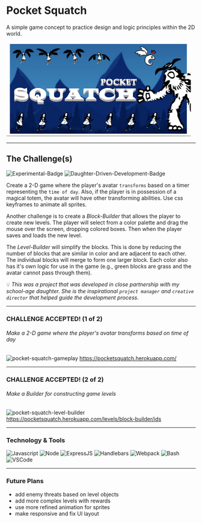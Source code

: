 # Pocket Squatch

A simple game concept to practice design and logic principles within the 2D world.

![pocket-squatch-banner](assets/pocket-squatch-banner.PNG)

---

## The Challenge(s)

![Experimental-Badge](https://img.shields.io/badge/Experimental-Conceptual-informational?style=flat&logo=""&logoColor=white&color=green) ![Daughter-Driven-Development-Badge](https://img.shields.io/badge/DDD-Daughter%20Driven%20Development-informational?style=flat&logo=""&logoColor=white&color=pink)

Create a 2-D game where the player's avatar `transforms` based on a timer representing the `time of day`. Also, if the player is in possession of a magical totem, the avatar will have other transforming abilities. Use css keyframes to animate all sprites.

Another challenge is to create a _Block-Builder_ that allows the player to create new levels. The player will select from a color palette and drag the mouse over the screen, dropping colored boxes. Then when the player saves and loads the new level.

The _Level-Builder_ will simplify the blocks. This is done by reducing the number of blocks that are similar in color and are adjacent to each other. The individual blocks will merge to form one larger block. Each color also has it's own logic for use in the game (e.g., green blocks are grass and the avatar cannot pass through them).

:bulb: _This was a project that was developed in close partnership with my school-age daughter. She is the inspirational `project manager` and `creative director` that helped guide the development process._

---

### CHALLENGE ACCEPTED! (1 of 2)

###### Make a 2-D game where the player's avatar transforms based on time of day

![pocket-squatch-gameplay](assets/pocket-squatch-gameplay.gif)
https://pocketsquatch.herokuapp.com/

---

### CHALLENGE ACCEPTED! (2 of 2)

###### Make a Builder for constructing game levels

![pocket-squatch-level-builder](assets/pocket-squatch-level-builder.gif)
https://pocketsquatch.herokuapp.com/levels/block-builder/ids

---

### Technology & Tools

![Javascript](https://img.shields.io/badge/Code-Javascript-informational?style=flat&logo=Javascript&logoColor=white&color=7c11f7) ![Node](https://img.shields.io/badge/Code-Node-informational?style=flat&logo=Node.js&logoColor=white&color=7c11f7) ![ExpressJS](https://img.shields.io/badge/Code-ExpressJS-informational?style=flat&logo=Express&logoColor=white&color=7c11f7) ![Handlebars](https://img.shields.io/badge/Code-Handlebars-informational?style=flat&logo=handlebars&logoColor=white&color=7c11f7) ![Webpack](https://img.shields.io/badge/Code-Webpack-informational?style=flat&logo=Webpack&logoColor=white&color=7c11f7) ![Bash](https://img.shields.io/badge/Shell-Bash-informational?style=flat&logo=GNU-Bash&logoColor=white&color=7c11f7) ![VSCode](https://img.shields.io/badge/Editor-VSCode-informational?style=flat&logo=visual-studio-code&logoColor=white&color=7c11f7)

---

### Future Plans

- add enemy threats based on level objects
- add more complex levels with rewards
- use more refined animation for sprites
- make responsive and fix UI layout
